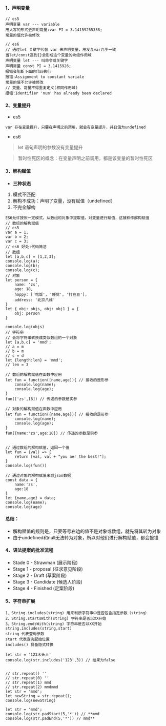 
#### 1、声明变量

```
// es5
声明变量 var --- variable
用大写的形式去声明常量:var PI = 3.14159255358;
常量的值允许被修改

// es6
// 通过let 关键字代替 var 来声明变量，用发与var几乎一致
当let/const遇到{}会形成这个变量的块级作用域
声明变量 let --- 叫命令或关键字
声明常量 const PI = 3.1415926;
报错会阻断下面的代码执行
报错:Assignment to constant variale 
常量的值不允许被修改
// 变量、常量不得重复定义(相同作用域)
报错:Identifier 'num' has already been declared
```
#### 2、变量提升
- es5
> 
    var 存在变量提升，只要在声明之前调用，就会有变量提升，并且值为undefined
- es6 
> let 语句声明的参数没有变量提升

> 暂时性死区的概念：在变量声明之前调用，都是该变量的暂时性死区
#### 3、解构赋值
- **三种状态**
1. 模式不匹配
1. 解构不成功：声明了变量，没有赋值（undefined）
1. 不完全解构

```
ES6允许按照一定模式，从数组和对象中提取值，对变量进行赋值，这被称作解构赋值 
// 数组的解构赋值
// es5
var a = 1;
var b = 2;
var c = 3;
// es6 好处:代码简洁
// 数组
let [a,b,c] = [1,2,3];
console.log(a);
console.log(b);
console.log(c);
// 对象
let person = {
    name: 'zs',
    age: 18,
    hoppy: ['吃饭', '睡觉', '打豆豆'],
    address: '北京八维'
}
let { obj: objs, obj: obj1 } = {
    obj: person
}

console.log(objs)
// 字符串
// 会将字符串转换成类似数组的一个对象
let [a,b,c] = 'mmd';
// a = m
// b = m
// c = d
let {length:len} = 'mmd';
// len = 3

// 数组的解构赋值在函数中应用
let fun = function([name,age]){ // 接收的是形参
    console.log(name);
    console.log(age);
}
fun(['zs',18]) // 传递的参数是实参

// 对象的解构赋值在函数中应用
let fun = function({name,age}){ // 接收的是形参
    console.log(name);
    console.log(age);
}
fun({name:'zs',age:18}) // 传递的参数是实参


// 通过数组的解构赋值，返回一个值
let fun = (val) => {
    return [val, val + "you aer the best!"];
}
console.log(fun())

// 通过对象的解构赋值来取json数据
const data = {
    name:'zs',
    age:18
}
let {name,age} = data;
console.log(name);
console.log(age)

```
#### 总结：
- 解构赋值的规则是，只要等号右边的值不是对象或数组，就先将其转为对象
- 由于undefined和null无法转为对象，所以对他们进行解构赋值，都会报错

#### 4、语法提案的批准流程
- Stade 0 - Strawman (展示阶段)
- Stage 1 - proposal (征求意见阶段)
- Stage 2 - Draft (草案阶段)
- Stage 3 - Candidate (候选人阶段)
- Stage 4 - Finished (定案阶段)
#### 5、字符串扩展

```
1、String.includes(string) 用来判断字符串中是否包含指定参数（string）
2、String.startsWith(string) 字符串是否以XX开始
3、String.endsWith(string) 字符串是否以XX开始
string.includes(string,start) 
string 代表查询参数
start 代表查询起始位置
includes() 具备隐式转换

let str = '123木头人'
console.log(str.includes('123',3)) // 结果为false


// str.repeat() ''
// str.repeat(0) ''
// str.repeat(1) mmd
// str.repeat(2) mmdmmd
let str = 'mmd';
let newString = str.repeat();
console.log(newString)

let str = 'mmd';
console.log(str.padStart(5,'*')) // **mmd
console.log(str.padEnd(5,'*')) // mmd**
```
